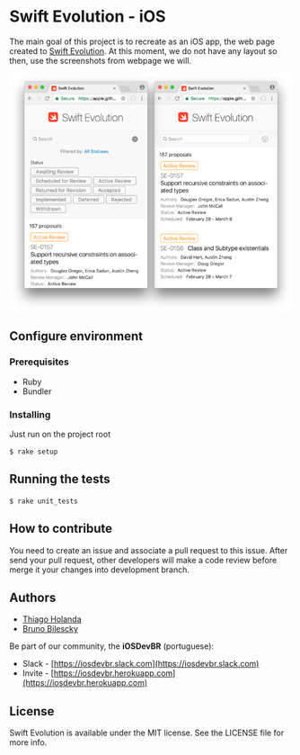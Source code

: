 # Swift Evolution - iOS

The main goal of this project is to recreate as an iOS app, the web page created to [Swift Evolution](https://apple.github.io/swift-evolution).
At this moment, we do not have any layout so then, use the screenshots from webpage we will.

![](images/screenshots_base.png)

## Configure environment

### Prerequisites

- Ruby
- Bundler

### Installing

Just run on the project root

```
$ rake setup
```


## Running the tests

```
$ rake unit_tests
```


## How to contribute

You need to create an issue and associate a pull request to this issue.
After send your pull request, other developers will make a code review before merge it your changes into development branch.


## Authors

- [Thiago Holanda](https://twitter.com/tholanda)
- [Bruno Bilescky](https://twitter.com/bgondim)

Be part of our community, the **iOSDevBR** (portuguese): 

- Slack - [https://iosdevbr.slack.com](https://iosdevbr.slack.com)
- Invite - [https://iosdevbr.herokuapp.com](https://iosdevbr.herokuapp.com)

## License

Swift Evolution is available under the MIT license. See the LICENSE file for more info. 